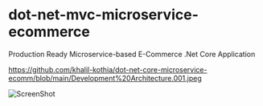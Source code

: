 # dot-net-mvc-microservice-ecommerce
Production Ready Microservice-based E-Commerce .Net Core Application

https://github.com/khalil-kothia/dot-net-core-microservice-ecomm/blob/main/Development%20Architecture.001.jpeg

![ScreenShot](https://raw.github.com/khalil-kothia/dot-net-core-microservice-ecomm/blob/main/Development%20Architecture.001.jpeg)
